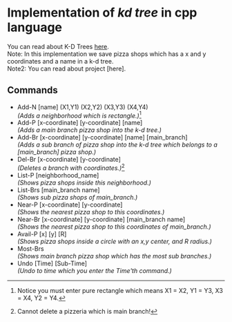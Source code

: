 # Implementation of *kd tree* in cpp language
You can read about K-D Trees [here](https://www.baeldung.com/cs/k-d-trees).\
Note: In this implementation we save pizza shops which has a x and y coordinates and a name in a k-d tree.\
Note2: You can read about project [here].
## Commands
- Add-N [name] (X1,Y1) (X2,Y2) (X3,Y3) (X4,Y4)\
   *(Adds a neighborhood which is rectangle.)*[^1]
- Add-P [x-coordinate] [y-coordinate] [name]\
  *(Adds a main branch pizza shop into the k-d tree.)*
- Add-Br [x-coordinate] [y-coordinate] [name] [main_branch]\
   *(Adds a sub branch of pizza shop into the k-d tree which belongs to a [main_branch] pizza shop.)*
- Del-Br [x-coordinate] [y-coordinate]\
   *(Deletes a branch with coordinates.)*[^2]
- List-P [neighborhood_name]\
  *(Shows pizza shops inside this neighborhood.)*
- List-Brs [main_branch name]\
   *(Shows sub pizza shops of main_branch.)*
- Near-P [x-coordinate] [y-coordinate]\
   *(Shows the nearest pizza shop to this coordinates.)*
- Near-Br [x-coordinate] [y-coordinate] [main_branch name]\
   *(Shows the nearest pizza shop to this coordinates of main_branch.)*
- Avail-P [x] [y] [R]\
   *(Shows pizza shops inside a circle with an x,y center, and R radius.)*
- Most-Brs\
   *(Shows main branch pizza shop which has the most sub branches.)*
- Undo [Time] [Sub-Time]\
   *(Undo to time which you enter the Time'th command.)*

[^1]: Notice you must enter pure rectangle which means X1 = X2, Y1 = Y3, X3 = X4, Y2 = Y4.
[^2]: Cannot delete a pizzeria which is main branch!
